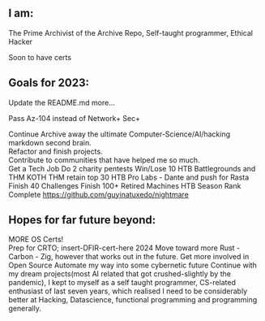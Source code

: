 ## I am:
The Prime Archivist of the Archive Repo, Self-taught programmer, Ethical Hacker

Soon to have certs


## Goals for 2023:

Update the README.md more...

Pass Az-104 instead of Network+ Sec+ 

Continue Archive away the ultimate Computer-Science/AI/hacking markdown second brain.  
Refactor and finish projects.  
Contribute to communities that have helped me so much.   
Get a Tech Job 
Do 2 charity pentests
Win/Lose 10 HTB Battlegrounds and THM KOTH 
THM retain top 30
HTB Pro Labs - Dante and push for Rasta
Finish 40 Challenges
Finish 100+ Retired Machines
HTB Season Rank
Complete https://github.com/guyinatuxedo/nightmare


## Hopes for far future beyond:

MORE OS Certs!  
Prep for CRTO; insert-DFIR-cert-here 2024
Move toward more Rust - Carbon - Zig, however that works out in the future.
Get more involved in Open Source 
Automate my way into some cybernetic future
Continue with my dream projects(most AI related that got crushed-slightly by the pandemic), I kept to myself as a self taught programmer, CS-related enthusiast of last seven years, which realised I need to be considerably better at Hacking, Datascience, functional programming and programming generally.
